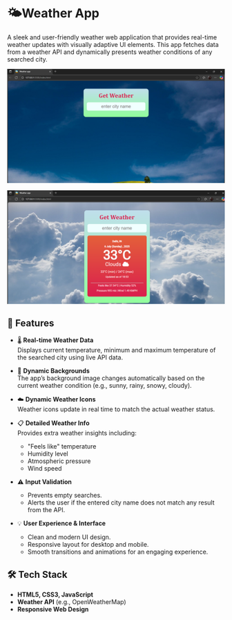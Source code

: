 # 🌤️Weather App

A sleek and user-friendly weather web application that provides real-time weather updates with visually adaptive UI elements. This app fetches data from a weather API and dynamically presents weather conditions of any searched city.

![image alt](https://github.com/learnercoder1310/Weather_APP/blob/3c8839139baa01c7a0f092916f27794bf20316b1/SS/output1.png)

![image_alt](https://github.com/learnercoder1310/Weather_APP/blob/a1f85cd58c090cf702d75c87448eced9abfe5bf7/SS/output2.png)

## 🚀 Features

- 🌡️ **Real-time Weather Data**  
  Displays current temperature, minimum and maximum temperature of the searched city using live API data.

- 🌈 **Dynamic Backgrounds**  
  The app’s background image changes automatically based on the current weather condition (e.g., sunny, rainy, snowy, cloudy).

- ☁️ **Dynamic Weather Icons**  
  Weather icons update in real time to match the actual weather status.

- 📋 **Detailed Weather Info**  
  Provides extra weather insights including:
  - "Feels like" temperature
  - Humidity level
  - Atmospheric pressure
  - Wind speed

- ⚠️ **Input Validation**
  - Prevents empty searches.
  - Alerts the user if the entered city name does not match any result from the API.

- 💡 **User Experience & Interface**
  - Clean and modern UI design.
  - Responsive layout for desktop and mobile.
  - Smooth transitions and animations for an engaging experience.

## 🛠️ Tech Stack

- **HTML5, CSS3, JavaScript**
- **Weather API** (e.g., OpenWeatherMap)
- **Responsive Web Design**


